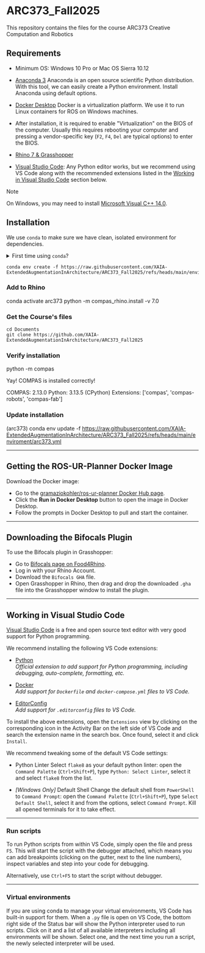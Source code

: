 # ARC373_Fall2025
This repository contains the files for the course ARC373 Creative Computation and Robotics 

## Requirements

* Minimum OS: Windows 10 Pro or Mac OS Sierra 10.12
* [Anaconda 3](https://www.anaconda.com/distribution/) Anaconda is an open source scientific Python distribution. With this tool, we can easily create a Python environment. Install Anaconda using default options.
* [Docker Desktop](https://www.docker.com/products/docker-desktop) Docker is a virtualization platform. We use it to run Linux containers for ROS on Windows machines. 
* After installation, it is required to enable "Virtualization" on the BIOS of the computer. Usually this requires rebooting your computer and pressing a vendor-specific key (`F2`, `F4`, `Del` are typical options) to enter the BIOS.

* [Rhino 7 & Grasshopper](https://www.rhino3d.com/download)
* [Visual Studio Code](https://code.visualstudio.com/): Any Python editor works, but we recommend using VS Code along with the recommended extensions listed in the [Working in Visual Studio Code](#working-in-visual-studio-code) section below.


> [!NOTE]  
> On Windows, you may need to install [Microsoft Visual C++ 14.0](https://www.scivision.dev/python-windows-visual-c-14-required/).


## Installation

We use `conda` to make sure we have clean, isolated environment for dependencies.

<details><summary>First time using <code>conda</code>?</summary>
<p>

Make sure you run this at least once:

    conda config --add channels conda-forge

</p>
</details>

    conda env create -f https://raw.githubusercontent.com/XAIA-ExtendedAugmentationInArchitecture/ARC373_Fall2025/refs/heads/main/enviroment/arc373.yml

### Add to Rhino

   conda activate arc373
   python -m compas_rhino.install -v 7.0 

### Get the Course's files

    cd Documents
    git clone https://github.com/XAIA-ExtendedAugmentationInArchitecture/ARC373_Fall2025

### Verify installation

python -m compas

Yay! COMPAS is installed correctly!

COMPAS: 2.13.0
Python: 3.13.5 (CPython)
Extensions: ['compas', 'compas-robots', 'compas-fab']

### Update installation


(arc373) conda env update -f https://raw.githubusercontent.com/XAIA-ExtendedAugmentationInArchitecture/ARC373_Fall2025/refs/heads/main/enviroment/arc373.yml 


---

## Getting the ROS-UR-Planner Docker Image

Download the Docker image:

- Go to the [gramaziokohler/ros-ur-planner Docker Hub page](https://hub.docker.com/r/gramaziokohler/ros-ur-planner).
- Click the **Run in Docker Desktop** button to open the image in Docker Desktop.
- Follow the prompts in Docker Desktop to pull and start the container.

---

## Downloading the Bifocals Plugin

To use the Bifocals plugin in Grasshopper:

- Go to [Bifocals page on Food4Rhino](https://www.food4rhino.com/en/app/bifocals).
- Log in with your Rhino Account.
- Download the `Bifocals GHA` file.
- Open Grasshopper in Rhino, then drag and drop the downloaded `.gha` file into the Grasshopper window to install the plugin.

---

## Working in Visual Studio Code

[Visual Studio Code](https://code.visualstudio.com/) is a free and open source text editor with very good support for Python programming.

We recommend installing the following VS Code extensions:

- [Python](https://marketplace.visualstudio.com/items?itemName=ms-python.python)  
  *Official extension to add support for Python programming, including debugging, auto-complete, formatting, etc.*

- [Docker](https://marketplace.visualstudio.com/items?itemName=ms-azuretools.vscode-docker)  
  *Add support for `Dockerfile` and `docker-compose.yml` files to VS Code.*

- [EditorConfig](https://marketplace.visualstudio.com/items?itemName=EditorConfig.EditorConfig)  
  *Add support for `.editorconfig` files to VS Code.*


To install the above extensions, open the `Extensions` view by clicking on the corresponding icon in the Activity Bar on the left side of VS Code and search the extension name in the search box. Once found, select it and click `Install`.

We recommend tweaking some of the default VS Code settings:

- Python Linter
Select `flake8` as your default python linter: open the `Command Palette` (`Ctrl+Shift+P`), type `Python: Select Linter`, select it and select `flake8` from the list.

- *[Windows Only]* Default Shell
Change the default shell from `PowerShell` to `Command Prompt`: open the `Command Palette` (`Ctrl+Shift+P`), type `Select Default Shell`, select it and from the options, select `Command Prompt`. Kill all opened terminals for it to take effect.

---

### Run scripts
To run Python scripts from within VS Code, simply open the file and press `F5`. This will start the script with the debugger attached, which means you can add breakpoints (clicking on the gutter, next to the line numbers), inspect variables and step into your code for debugging.

Alternatively, use `Ctrl+F5` to start the script without debugger.

---

### Virtual environments
If you are using conda to manage your virtual environments, VS Code has built-in support for them. When a `.py` file is open on VS Code, the bottom right side of the Status bar will show the Python interpreter used to run scripts. Click on it and a list of all available interpreters including all environments will be shown. Select one, and the next time you run a script, the newly selected interpreter will be used.


